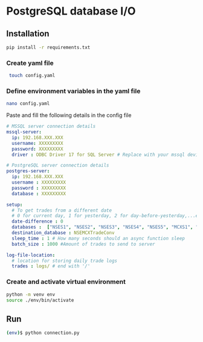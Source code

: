 # PostgreSQL database I/O

## Installation

```bash
pip install -r requirements.txt 
```

### Create yaml file

```bash
 touch config.yaml 
 ```

### Define environment variables in the yaml file

```bash
nano config.yaml
```

Paste and fill the following details in the config file

```yaml
# MSSQL server connection details
mssql-server:
  ip: 192.168.XXX.XXX
  username: XXXXXXXXX
  password: XXXXXXXXX
  driver : ODBC Driver 17 for SQL Server # Replace with your mssql device driver

# PostgreSQL server connection details
postgres-server: 
  ip: 192.168.XXX.XXX
  username : XXXXXXXXX
  password : XXXXXXXXX
  database : XXXXXXXXX

setup:
  # To get trades from a different date
  # 0 for current day, 1 for yesterday, 2 for day-before-yesterday,...etc
  date-difference : 0
  databases :  ["NSES1", "NSES2", "NSES3", "NSES4", "NSES5", "MCXS1", "MCXS2", "MCXS3"] # databases to connect to in mssql server
  destination_database : NSEMCXTradeConv
  sleep_time : 1 # How many seconds should an async function sleep
  batch_size : 1000 #Amount of trades to send to server

log-file-location:
  # location for storing daily trade logs 
  trades : logs/ # end with '/'
```

### Create and activate virtual environment

```bash
python -m venv env
source ./env/bin/activate
```

## Run

```bash
(env)$ python connection.py
```
